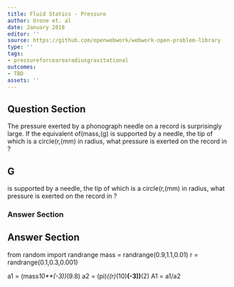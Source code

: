 ```yaml
---
title: Fluid Statics - Pressure
author: Urone et. al
date: January 2018
editor: ''
source: https://github.com/openwebwork/webwork-open-problem-library
type: ''
tags:
- pressureforcearearadiusgravitational
outcomes:
- TBD
assets: ''
---
```


## Question Section 

The pressure exerted by a phonograph needle on a record is surprisingly large. If the equivalent of(mass,(g) is supported by a needle, the tip of which is a circle(r,(mm) in radius, what pressure is exerted on the record in  ?

## G
is supported by a needle, the tip of which is a circle(r,(mm) in radius, what pressure is exerted on the record in  ?
### Answer Section


## Answer Section

from random import randrange
mass = randrange(0.9,1.1,0.01)
r = randrange(0.1,0.3,0.001)

a1 = (mass*10**(-3))*(9.8)
a2 = (pi)*((r)*(10)**(-3))**(2)
A1 = a1/a2